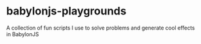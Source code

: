 # babylonjs-playgrounds

A collection of fun scripts I use to solve problems and generate cool effects in BabylonJS

